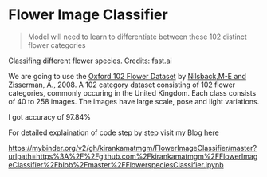 # Flower Image Classifier
>  Model will need to learn to differentiate between these 102 distinct flower categories 


Classifing different flower species.
Credits: fast.ai


We are going to use the [Oxford 102 Flower Dataset](http://www.robots.ox.ac.uk/~vgg/data/flowers/102/) by [Nilsback,M-E and Zisserman, A., 2008](http://www.robots.ox.ac.uk/~vgg/publications/papers/nilsback08.pdf). A 102 category dataset consisting of 102 flower categories, commonly occuring in the United Kingdom. Each class consists of 40 to 258 images. The images have large scale, pose and light variations.

I got accuracy of 97.84%


For detailed explaination of code step by step visit my Blog [here](https://kirankamath.netlify.app/blog/flower-image-classifier/)


https://mybinder.org/v2/gh/kirankamatmgm/FlowerImageClassifier/master?urlpath=https%3A%2F%2Fgithub.com%2Fkirankamatmgm%2FFlowerImageClassifier%2Fblob%2Fmaster%2FFlowerspeciesClassifier.ipynb

